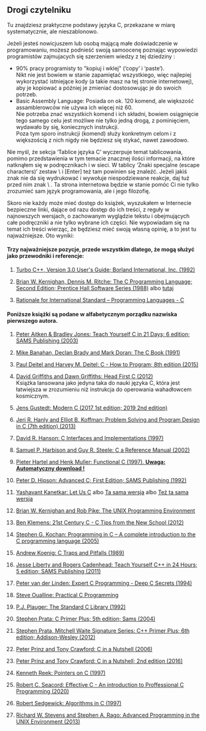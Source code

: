 ## Drogi czytelniku

Tu znajdziesz praktyczne podstawy języka C, przekazane w miarę systematycznie, ale nieszablonowo. <br>

Jeżeli jesteś nowicjuszem lub osobą mającą małe doświadczenie w programowaniu, możesz podnieść swoją samoocenę poznając wypowiedzi programistów zajmujacych się szerzeniem wiedzy z tej dziedziny : <br>
- 90% pracy programisty to "kopiuj i wklej" (‘copy’ i ‘paste’). <br>
  Nikt nie jest bowiem w stanie zapamiętać wszystkiego, więc najlepiej wykorzystać istniejące kody (a takie masz na tej stronie internetowej), aby je kopiować a później je zmieniać dostosowując je do swoich potrzeb. <br>
- Basic Assembly Language: Posiada on ok. 120 komend, ale większość assamblerowców  nie używa ich więcej niż 60. <br>
  Nie potrzeba znać wszystkich komend i ich składni, bowiem osiągnięcie tego samego celu jest możliwe nie tylko jedną drogą, z pominięciem, wydawało by się,  koniecznych instrukcji. <br>
  Poza tym sporo instrukcji (komend) służy konkretnym celom i z większością z nich nigdy nie będziesz się stykać, nawet zawodowo. <br>

Nie myśl, że sekcja ‘Tablice języka C’ wyczerpuje temat  tablicowania, pomimo przedstawienia w tym temacie znacznej ilości informacji, na które natknąłem się w podręcznikach i w sieci. W tablicy ‘Znaki specjalne (escape characters)’ zestaw \ i [Enter] też tam powinien się znaleźć. Jeżeli jakiś znak nie da się wydrukować i wywołuje niespodziewane reakcje, daj tuż przed nim znak \ . Ta strona internetowa będzie w stanie pomóc Ci nie tylko zrozumieć sam język programowania, ale i jego filozofię. <br>

Skoro nie każdy może mieć dostęp do książek, wyszukałem w Internecie bezpieczne linki, dające od razu dostęp do ich treści, z reguły w najnowszych wersjach, o zachowanym wyglądzie tekstu i obejmujących całe podręczniki a nie tylko wybrane ich części. Nie wypowiadam się na temat ich treści wierząc, że będziesz mieć swoją własną opinię, a to jest tu najważniejsze. Oto wyniki: <br>

#### Trzy najważniejsze pozycje, przede wszystkim dlatego, że mogą służyć jako przewodniki i referencje:
	
1. [Turbo C++, Version 3.0 User's Guide; Borland International, Inc. (1992)](https://archive.org/details/bitsavers_borlandturide1992_32222686/page/13/mode/2up) 

2. [Brian W. Kernighan, Dennis M. Ritche: The C Programming Language; Second Edition; Prentice Hall Software Series (1988)](https://venkivasamsetti.github.io/ebookworm.github.io/Books/cse/C%20Programming%20Language%20(2nd%20Edition).pdf) 
albo [tutaj](https://github.com/media-lib/c_lib/blob/master/c/Kernighan%2C%20Ritchie%20-%20The%20C%20Programming%20Language%2C%202nd%20edition.pdf) 

3. [Rationale for International Standard – Programming Languages - C](https://www.open-std.org/JTC1/SC22/WG14/www/C99RationaleV5.10.pdf)

#### Poniższe książki są podane w alfabetycznym porządku nazwiska pierwszego autora.

1. [Peter Aitken & Bradley Jones: Teach Yourself C in 21 Days; 6 edition; SAMS Publishing (2003)](https://github.com/SlauICT/C-Programming-Year-I/blob/master/Sams%20Teach%20Yourself%20C%20in%2021%20Days%20(6th%20Edition).pdf)  

2. [Mike Banahan, Declan Brady and Mark Doran: The C Book (1991)](https://publications.gbdirect.co.uk/c_book/)  

3. [Paul Deitel and Harvey M. Deitel: C - How to Program; 8th edition (2015)](https://faculty.ksu.edu.sa/sites/default/files/c_how_to_program_with_an_introduction_to_c_global_edition_8th_edition.pdf)  

4. [David Griffiths and Dawn Griffiths: Head First C (2012)](https://karadev.net/uroci/filespdf/files/head-first-c-o-reilly-david-grifffiths-dawn-griffiths.pdf)
<br> Książka lansowana jako jedyna taka do nauki języka C, która jest łatwiejsza w zrozumieniu niż instrukcja do operowania wahadłowcem kosmicznym. 

5. [Jens Gustedt: Modern C (2017 1st edition; 2019 2nd edition)](https://hyse.org/pdf/ModernC.pdf)

6. [Jeri R. Hanly and Elliot B. Koffman: Problem Solving and Program Design in C (7th edition) (2013)](https://github.com/JBHipple/CIS236-C/blob/master/Problem%20Solving%20And%20Program%20Design%20In%20C%20-%207th%20Edition.pdf)

7. [David R. Hanson: C Interfaces and Implementations (1997)](https://github.com/Algorithm-Master/Books/blob/master/David_R_Hanson-C_Interfaces_and_Implementations-EN.pdf)

8. [Samuel P. Harbison and Guy R. Steele: C a Reference Manual (2002)](https://github.com/auspbro/ebook-c/blob/master/C%20A%20Reference%20Manual%20Fifth%20Edition.pdf)

9. [Pieter Hartel and Henk Muller: Functional C (1997).  **Uwaga: Automatyczny download !**](https://research.utwente.nl/files/5128727/book.pdf)

10. [Peter D. Hipson: Advanced C; First Edition; SAMS Publishing (1992)](https://studfile.net/preview/415063/)

11. [Yashavant Kanetkar: Let Us C](http://pdvpmtasgaon.edu.in/uploads/dptcomputer/Let%20us%20c%20-%20yashwantkanetkar.pdf)
albo
[Ta sama wersja](https://drive.google.com/file/d/0B_MYr_mKaDLuMDAyOGFkYzMtMjg4My00YjY3LWJjNzEtMWMzODQyZjNhZTJj/view?resourcekey=0-378U_IHsqHaA82lDRJxYow)
albo
[Też ta sama wersja](https://github.com/rah00l/c_language/blob/master/Let%20us%20C%20by%20Yashwant%20Kanetkar.pdf)

12. [Brian W. Kernighan and Rob Pike: The UNIX Programming Environment](https://github.com/tcd/tupe/blob/master/the-unix-programming-environment-kernighan-pike.pdf)

13. [Ben Klemens: 21st Century C - C Tips from the New School (2012)](https://karadev.net/uroci/filespdf/files/21st-century-c-o-reilly-ben-klemens.pdf)

14. [Stephen G. Kochan: Programming in C – A complete introduction to the C programming language (2005)](http://debracollege.dspaces.org/bitstream/123456789/401/1/Programming%20in%20C%20by%20Stephen%20G%20Kochan.pdf)

15. [Andrew Koenig: C Traps and Pitfalls (1989)](https://altair.pw/pub/doc/unix/C%20Traps%20and%20Pitfalls.pdf)

16. [Jesse Liberty and Rogers Cadenhead: Teach Yourself C++ in 24 Hours; 5 edition; SAMS Publishing (2011)](https://epdf.pub/sams-teach-yourself-c-in-24-hours50fb30568a883c475e33bbfe6930d12263626.html)

17. [Peter van der Linden: Expert C Programming - Deep C Secrets (1994)](https://progforperf.github.io/Expert_C_Programming.pdf)

18. [Steve Oualline: Practical C Programming](https://repo.zenk-security.com/Programmation/O%20Reilly%20-%20Practical%20C%20Programming,%203rd%20Edition.pdf)

19. [P.J. Plauger: The Standard C Library (1992)](https://github.com/courses-at-nju-by-hfwei/cpl-resources/blob/main/books/C%20References/The%20Standard%20C%20Library.pdf) 

20. [Stephen Prata: C Primer Plus; 5th edition; Sams (2004)](https://www.cl72.org/070documents/C/c-primer.pdf)

21. [Stephen Prata, Mitchell Waite Signature Series: C++ Primer Plus; 6th edition; Addison-Wesley (2012)](https://zhjwpku.com/assets/pdf/books/C++.Primer.Plus.6th.Edition.Oct.2011.pdf)  

22. [Peter Prinz and Tony Crawford: C in a Nutshell (2006)](https://github.com/AGHABEY/Books/blob/master/c-in-a-nutshell-o-reilly-peter-prinz-tony-crawford.pdf)

23. [Peter Prinz and Tony Crawford: C in a Nutshell; 2nd edition (2016)](https://github.com/b09/c_resources/blob/master/C%20in%20a%20Nutshell%2C%20Second%20Edition.pdf)

24. [Kenneth Reek: Pointers on C (1997)](https://github.com/arronwelch/C/blob/main/Pointers%20on%20C%20by%20Kenneth%20Reek%20(z-lib.org).pdf)

25. [Robert C. Seacord: Effective C - An introduction to Proffessional C Programming (2020)](https://k0d.cc/storage/books/C/Effective%20C%20An%20Introduction%20to%20Professional%20C%20Programming%20(Seacord).pdf)

26. [Robert Sedgewick: Algorithms in C (1997)](https://github.com/AzatAI/cs_books/blob/master/Algorithms%20in%20C(Robert%20Sedgewick).pdf)

27. [Richard W. Stevens and Stephen A. Rago: Advanced Programming in the UNIX Environment (2013)](https://www.unisainformatica.it/upload/files/Sistemi%20Operativi/Appunti/Advanced%20Programming%20in%20the%20UNIX%20Environment.pdf)

<br>

